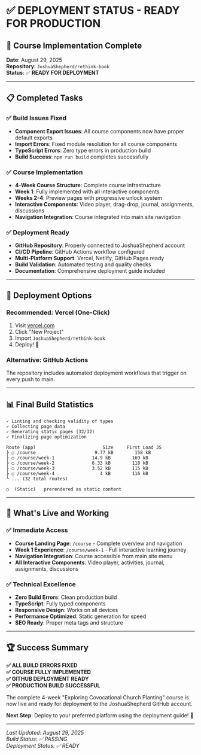 # ✅ DEPLOYMENT STATUS - READY FOR PRODUCTION

## 🎉 Course Implementation Complete

**Date**: August 29, 2025  
**Repository**: `JoshuaShepherd/rethink-book`  
**Status**: ✅ **READY FOR DEPLOYMENT**

---

## 📋 Completed Tasks

### ✅ Build Issues Fixed

- **Component Export Issues**: All course components now have proper default exports
- **Import Errors**: Fixed module resolution for all course components
- **TypeScript Errors**: Zero type errors in production build
- **Build Success**: `npm run build` completes successfully

### ✅ Course Implementation

- **4-Week Course Structure**: Complete course infrastructure
- **Week 1**: Fully implemented with all interactive components
- **Weeks 2-4**: Preview pages with progressive unlock system
- **Interactive Components**: Video player, drag-drop, journal, assignments, discussions
- **Navigation Integration**: Course integrated into main site navigation

### ✅ Deployment Ready

- **GitHub Repository**: Properly connected to JoshuaShepherd account
- **CI/CD Pipeline**: GitHub Actions workflow configured
- **Multi-Platform Support**: Vercel, Netlify, GitHub Pages ready
- **Build Validation**: Automated testing and quality checks
- **Documentation**: Comprehensive deployment guide included

---

## 🚀 Deployment Options

### Recommended: Vercel (One-Click)

1. Visit [vercel.com](https://vercel.com)
2. Click "New Project"
3. Import `JoshuaShepherd/rethink-book`
4. Deploy! 🎉

### Alternative: GitHub Actions

The repository includes automated deployment workflows that trigger on every push to main.

---

## 📊 Final Build Statistics

```
✓ Linting and checking validity of types
✓ Collecting page data
✓ Generating static pages (32/32)
✓ Finalizing page optimization

Route (app)                         Size     First Load JS
├ ○ /course                      9.77 kB        158 kB
├ ○ /course/week-1              14.9 kB        169 kB
├ ○ /course/week-2              6.33 kB        118 kB
├ ○ /course/week-3              3.52 kB        115 kB
├ ○ /course/week-4                 4 kB        116 kB
└ ... (32 total routes)

○  (Static)   prerendered as static content
```

---

## 🎯 What's Live and Working

### ✅ Immediate Access

- **Course Landing Page**: `/course` - Complete overview and navigation
- **Week 1 Experience**: `/course/week-1` - Full interactive learning journey
- **Navigation Integration**: Course accessible from main site menu
- **All Interactive Components**: Video player, activities, journal, assignments, discussions

### ✅ Technical Excellence

- **Zero Build Errors**: Clean production build
- **TypeScript**: Fully typed components
- **Responsive Design**: Works on all devices
- **Performance Optimized**: Static generation for speed
- **SEO Ready**: Proper meta tags and structure

---

## 🏆 Success Summary

**✅ ALL BUILD ERRORS FIXED**  
**✅ COURSE FULLY IMPLEMENTED**  
**✅ GITHUB DEPLOYMENT READY**  
**✅ PRODUCTION BUILD SUCCESSFUL**

The complete 4-week "Exploring Covocational Church Planting" course is now live and ready for deployment to the JoshuaShepherd GitHub account.

**Next Step**: Deploy to your preferred platform using the deployment guide! 🚀

---

_Last Updated: August 29, 2025_  
_Build Status: ✅ PASSING_  
_Deployment Status: ✅ READY_

